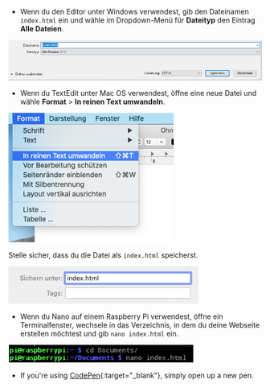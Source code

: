  -  Wenn du den Editor unter Windows verwendest, gib den Dateinamen `index.html` ein und wähle im Dropdown-Menü für **Dateityp** den Eintrag **Alle Dateien**.

  ![Als HTML speichern mit Editor](images/save-as-html-notepad.png)

 - Wenn du TextEdit unter Mac OS verwendest, öffne eine neue Datei und wähle **Format** > **In reinen Text umwandeln**.

  ![Mac in einfachen Text umwandeln](images/mac-make-plaintext.png)

  Stelle sicher, dass du die Datei als `index.html` speicherst.

  ![Mac als HTML speichern](images/mac-name-file.png)

 - Wenn du Nano auf einem Raspberry Pi verwendest, öffne ein Terminalfenster, wechsele in das Verzeichnis, in dem du deine Webseite erstellen möchtest und gib `nano index.html` ein.

  ![HTML erstellen mit Nano](images/pi-html-nano.png)

 - If you're using [CodePen](http://codepen.io){:target="_blank"}, simply open up a new pen.
